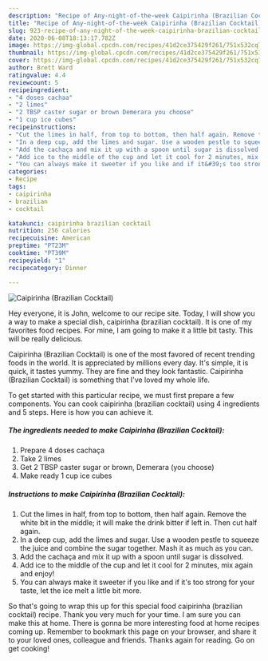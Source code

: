```yaml
---
description: "Recipe of Any-night-of-the-week Caipirinha (Brazilian Cocktail)"
title: "Recipe of Any-night-of-the-week Caipirinha (Brazilian Cocktail)"
slug: 923-recipe-of-any-night-of-the-week-caipirinha-brazilian-cocktail
date: 2020-06-08T18:13:17.782Z
image: https://img-global.cpcdn.com/recipes/41d2ce375429f261/751x532cq70/caipirinha-brazilian-cocktail-recipe-main-photo.jpg
thumbnail: https://img-global.cpcdn.com/recipes/41d2ce375429f261/751x532cq70/caipirinha-brazilian-cocktail-recipe-main-photo.jpg
cover: https://img-global.cpcdn.com/recipes/41d2ce375429f261/751x532cq70/caipirinha-brazilian-cocktail-recipe-main-photo.jpg
author: Brett Ward
ratingvalue: 4.4
reviewcount: 5
recipeingredient:
- "4 doses cachaa"
- "2 limes"
- "2 TBSP caster sugar or brown Demerara you choose"
- "1 cup ice cubes"
recipeinstructions:
- "Cut the limes in half, from top to bottom, then half again. Remove the white bit in the middle; it will make the drink bitter if left in. Then cut half again."
- "In a deep cup, add the limes and sugar. Use a wooden pestle to squeeze the juice and combine the sugar together. Mash it as much as you can."
- "Add the cachaça and mix it up with a spoon until sugar is dissolved."
- "Add ice to the middle of the cup and let it cool for 2 minutes, mix again and enjoy!"
- "You can always make it sweeter if you like and if it&#39;s too strong for your taste, let the ice melt a little bit more."
categories:
- Recipe
tags:
- caipirinha
- brazilian
- cocktail

katakunci: caipirinha brazilian cocktail 
nutrition: 256 calories
recipecuisine: American
preptime: "PT23M"
cooktime: "PT39M"
recipeyield: "1"
recipecategory: Dinner

---
```



![Caipirinha (Brazilian Cocktail)](https://img-global.cpcdn.com/recipes/41d2ce375429f261/751x532cq70/caipirinha-brazilian-cocktail-recipe-main-photo.jpg)

Hey everyone, it is John, welcome to our recipe site. Today, I will show you a way to make a special dish, caipirinha (brazilian cocktail). It is one of my favorites food recipes. For mine, I am going to make it a little bit tasty. This will be really delicious.



Caipirinha (Brazilian Cocktail) is one of the most favored of recent trending foods in the world. It is appreciated by millions every day. It's simple, it is quick, it tastes yummy. They are fine and they look fantastic. Caipirinha (Brazilian Cocktail) is something that I've loved my whole life.


To get started with this particular recipe, we must first prepare a few components. You can cook caipirinha (brazilian cocktail) using 4 ingredients and 5 steps. Here is how you can achieve it.

<!--inarticleads1-->

##### The ingredients needed to make Caipirinha (Brazilian Cocktail):

1. Prepare 4 doses cachaça
1. Take 2 limes
1. Get 2 TBSP caster sugar or brown, Demerara (you choose)
1. Make ready 1 cup ice cubes




<!--inarticleads2-->

##### Instructions to make Caipirinha (Brazilian Cocktail):

1. Cut the limes in half, from top to bottom, then half again. Remove the white bit in the middle; it will make the drink bitter if left in. Then cut half again.
1. In a deep cup, add the limes and sugar. Use a wooden pestle to squeeze the juice and combine the sugar together. Mash it as much as you can.
1. Add the cachaça and mix it up with a spoon until sugar is dissolved.
1. Add ice to the middle of the cup and let it cool for 2 minutes, mix again and enjoy!
1. You can always make it sweeter if you like and if it&#39;s too strong for your taste, let the ice melt a little bit more.




So that's going to wrap this up for this special food caipirinha (brazilian cocktail) recipe. Thank you very much for your time. I am sure you can make this at home. There is gonna be more interesting food at home recipes coming up. Remember to bookmark this page on your browser, and share it to your loved ones, colleague and friends. Thanks again for reading. Go on get cooking!
